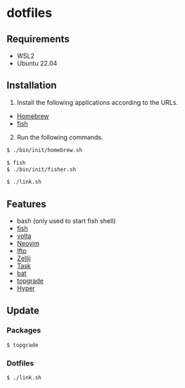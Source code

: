 # dotfiles 

## Requirements

- WSL2
- Ubuntu 22.04

## Installation

1. Install the following applications according to the URLs.

- [Homebrew](https://brew.sh)
- [fish](https://launchpad.net/~fish-shell/+archive/ubuntu/release-3)

2. Run the following commands.

```sh
$ ./bin/init/homebrew.sh

$ fish
$ ./bin/init/fisher.sh

$ ./link.sh
```

## Features

- bash (only used to start fish shell)
- [fish](https://github.com/fish-shell/fish-shell)
- [volta](https://github.com/volta-cli/volta)
- [Neovim](https://github.com/neovim/neovim) 
- [lftp](https://packages.ubuntu.com/jammy/lftp)
- [Zellij](https://github.com/zellij-org/zellij)
- [Task](https://taskfile.dev)
- [bat](https://github.com/sharkdp/bat)
- [topgrade](https://github.com/topgrade-rs/topgrade)
- [Hyper](https://github.com/vercel/hyper)

## Update

### Packages

```sh
$ topgrade
```

### Dotfiles

```sh
$ ./link.sh
```
